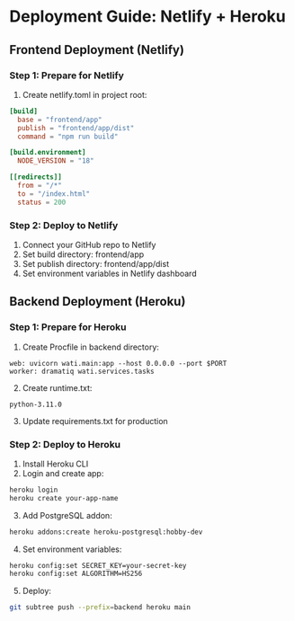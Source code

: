 # Deployment Guide: Netlify + Heroku

## Frontend Deployment (Netlify)

### Step 1: Prepare for Netlify
1. Create netlify.toml in project root:
```toml
[build]
  base = "frontend/app"
  publish = "frontend/app/dist"
  command = "npm run build"

[build.environment]
  NODE_VERSION = "18"

[[redirects]]
  from = "/*"
  to = "/index.html"
  status = 200
```

### Step 2: Deploy to Netlify
1. Connect your GitHub repo to Netlify
2. Set build directory: frontend/app
3. Set publish directory: frontend/app/dist
4. Set environment variables in Netlify dashboard

## Backend Deployment (Heroku)

### Step 1: Prepare for Heroku
1. Create Procfile in backend directory:
```
web: uvicorn wati.main:app --host 0.0.0.0 --port $PORT
worker: dramatiq wati.services.tasks
```

2. Create runtime.txt:
```
python-3.11.0
```

3. Update requirements.txt for production

### Step 2: Deploy to Heroku
1. Install Heroku CLI
2. Login and create app:
```bash
heroku login
heroku create your-app-name
```

3. Add PostgreSQL addon:
```bash
heroku addons:create heroku-postgresql:hobby-dev
```

4. Set environment variables:
```bash
heroku config:set SECRET_KEY=your-secret-key
heroku config:set ALGORITHM=HS256
```

5. Deploy:
```bash
git subtree push --prefix=backend heroku main
```